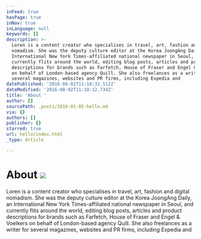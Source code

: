 ```yaml
---
inFeed: true
hasPage: true
inNav: true
inLanguage: null
keywords: []
description: >-
  Loren is a content creator who specialises in travel, art, fashion and digital
  nomadism. She was the deputy culture editor at the Korea JoongAng Daily, an
  International New York Times-affiliated national newspaper in Seoul, and
  currently flits around the world, editing blog posts, articles and product
  descriptions for brands such as Farfetch, House of Fraser and Engel & Voelkers
  on behalf of London-based agency Quill. She also freelances as a writer for
  several magazines, websites and PR firms, including Expedia and 
datePublished: '2016-08-02T11:18:32.512Z'
dateModified: '2016-08-02T11:18:12.734Z'
title: 'About '
author: []
sourcePath: _posts/2016-01-05-hello.md
via: {}
authors: []
publisher: {}
starred: true
url: hello/index.html
_type: Article

---
```

# About ![](https://the-grid-user-content.s3-us-west-2.amazonaws.com/96db42bf-24d7-40fe-880d-326e655a19d9.jpg)

Loren is a content creator who specialises in travel, art, fashion and digital nomadism. She was the deputy culture editor at the Korea JoongAng Daily, an International New York Times-affiliated national newspaper in Seoul, and currently flits around the world, editing blog posts, articles and product descriptions for brands such as Farfetch, House of Fraser and Engel & Voelkers on behalf of London-based agency Quill. She also freelances as a writer for several magazines, websites and PR firms, including Expedia and